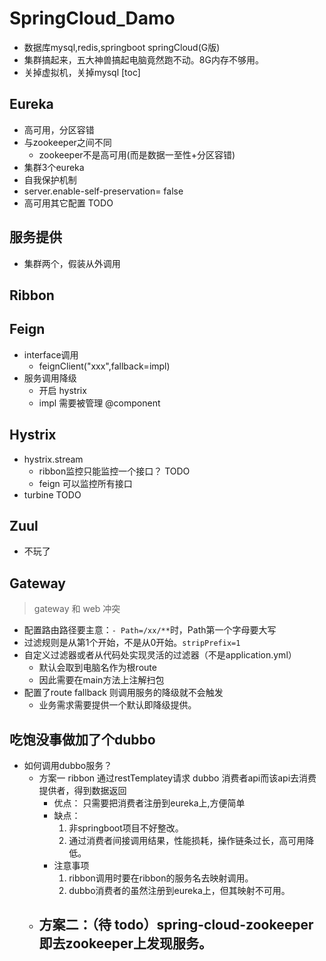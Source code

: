 # SpringCloud_Damo
- 数据库mysql,redis,springboot springCloud(G版)
- 集群搞起来，五大神兽搞起电脑竟然跑不动。8G内存不够用。
- 关掉虚拟机，关掉mysql 
[toc]
## Eureka
- 高可用，分区容错
- 与zookeeper之间不同
    - zookeeper不是高可用(而是数据一至性+分区容错)
- 集群3个eureka
- 自我保护机制
-  server.enable-self-preservation= false
- 高可用其它配置 TODO
## 服务提供
- 集群两个，假装从外调用
## Ribbon
## Feign
- interface调用
    - feignClient("xxx",fallback=impl)
- 服务调用降级 
    - 开启 hystrix
    - impl 需要被管理 @component
## Hystrix
- hystrix.stream
    - ribbon监控只能监控一个接口？ TODO
    - feign 可以监控所有接口
- turbine TODO
## Zuul
- 不玩了
## Gateway
> gateway 和 web 冲突
- 配置路由路径要主意：`- Path=/xx/**`时，Path第一个字母要大写
- 过滤规则是从第1个开始，不是从0开始。`stripPrefix=1`
- 自定义过滤器或者从代码处实现灵活的过滤器（不是application.yml）
    - 默认会取到电脑名作为根route
    - 因此需要在main方法上注解扫包
- 配置了route fallback 则调用服务的降级就不会触发
    - 业务需求需要提供一个默认即降级提供。

## 吃饱没事做加了个dubbo
- 如何调用dubbo服务？
    - 方案一 ribbon 通过restTemplatey请求 dubbo 消费者api而该api去消费提供者，得到数据返回
        - 优点： 只需要把消费者注册到eureka上,方便简单
        - 缺点：
            1. 非springboot项目不好整改。
            2. 通过消费者间接调用结果，性能损耗，操作链条过长，高可用降低。
        - 注意事项
            1. ribbon调用时要在ribbon的服务名去映射调用。
            2. dubbo消费者的虽然注册到eureka上，但其映射不可用。
    - 方案二：（待 todo）spring-cloud-zookeeper 即去zookeeper上发现服务。
        - 
        